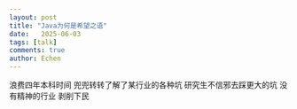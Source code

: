 ```yaml
---
layout: post
title: "Java为何是希望之语"
date:   2025-06-03
tags: [talk]
comments: true
author: Echen
---
```



浪费四年本科时间 兜兜转转了解了某行业的各种坑
研究生不信邪去踩更大的坑
没有精神的行业 剥削下民


